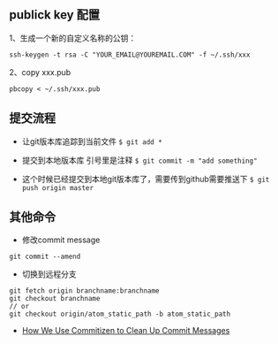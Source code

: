 ## publick key 配置
1、生成一个新的自定义名称的公钥：
```
ssh-keygen -t rsa -C "YOUR_EMAIL@YOUREMAIL.COM" -f ~/.ssh/xxx
```
2、copy xxx.pub
```
pbcopy < ~/.ssh/xxx.pub
```

## 提交流程
- 让git版本库追踪到当前文件
```$ git add *```

- 提交到本地版本库 引号里是注释
```$ git commit -m "add something"```

- 这个时候已经提交到本地git版本库了，需要传到github需要推送下
```$ git push origin master```

## 其他命令
 - 修改commit message
 ```
 git commit --amend
 ```
- 切换到远程分支
```
git fetch origin branchname:branchname
git checkout branchname
// or
git checkout origin/atom_static_path -b atom_static_path
```

- [How We Use Commitizen to Clean Up Commit Messages](https://dev.bleacherreport.com/how-we-use-commitizen-to-clean-up-commit-messages-a16790dcd2fd)
